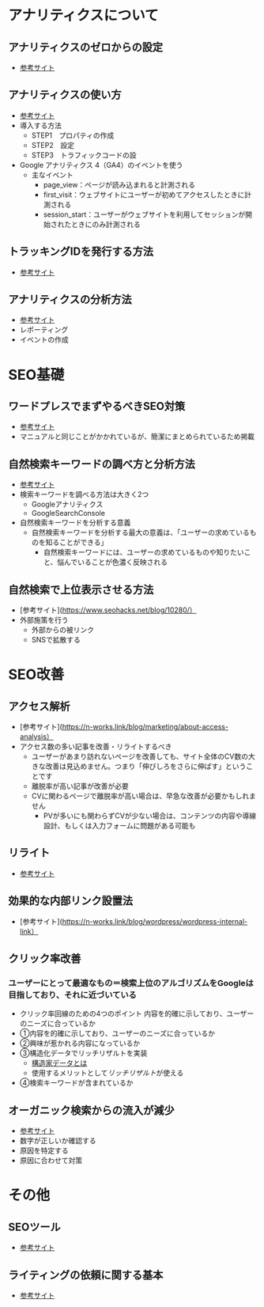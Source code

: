 # アナリティクスについて

## アナリティクスのゼロからの設定
- [参考サイト](https://www.seohacks.net/blog/10560/)

## アナリティクスの使い方
- [参考サイト](ttps://www.seohacks.net/blog/9985/)
- 導入する方法
    - STEP1　プロパティの作成
    - STEP2　設定
    - STEP3　トラフィックコードの設
- Google アナリティクス 4（GA4）のイベントを使う
    - 主なイベント
        - page_view：ページが読み込まれると計測される
        - first_visit：ウェブサイトにユーザーが初めてアクセスしたときに計測される
        - session_start：ユーザーがウェブサイトを利用してセッションが開始されたときにのみ計測される
## トラッキングIDを発行する方法
- [参考サイト](https://www.seohacks.net/blog/10545/)

## アナリティクスの分析方法
- [参考サイト](https://www.seohacks.net/blog/10573/)
- レポーティング
- イベントの作成

# SEO基礎
## ワードプレスでまずやるべきSEO対策
- [参考サイト](https://www.seohacks.net/blog/10438/)
 -  マニュアルと同じことがかかれているが、簡潔にまとめられているため掲載

## 自然検索キーワードの調べ方と分析方法
- [参考サイト](https://www.seohacks.net/blog/10282/)
- 検索キーワードを調べる方法は大きく2つ
    - Googleアナリティクス
    - GoogleSearchConsole
- 自然検索キーワードを分析する意義
    - 自然検索キーワードを分析する最大の意義は、「ユーザーの求めているものを知ることができる」
        - 自然検索キーワードには、ユーザーの求めているものや知りたいこと、悩んでいることが色濃く反映される

## 自然検索で上位表示させる方法
- [参考サイト](https://www.seohacks.net/blog/10280/）
- 外部施策を行う
    - 外部からの被リンク
    - SNSで拡散する

# SEO改善
## アクセス解析
- [参考サイト](https://n-works.link/blog/marketing/about-access-analysis）
- アクセス数の多い記事を改善・リライトするべき
    - ユーザーがあまり訪れないページを改善しても、サイト全体のCV数の大きな改善は見込めません。つまり「伸びしろをさらに伸ばす」ということです
    - 離脱率が高い記事が改善が必要
    - CVに関わるページで離脱率が高い場合は、早急な改善が必要かもしれません
        - PVが多いにも関わらずCVが少ない場合は、コンテンツの内容や導線設計、もしくは入力フォームに問題がある可能も

## リライト
- [参考サイト](https://www.seohacks.net/blog/8830/)

## 効果的な内部リンク設置法
- [参考サイト](https://n-works.link/blog/wordpress/wordpress-internal-link）

## クリック率改善
### ユーザーにとって最適なもの＝検索上位のアルゴリズムをGoogleは目指しており、それに近づいている
- クリック率回線のための4つのポイント
内容を的確に示しており、ユーザーのニーズに合っているか
- ①内容を的確に示しており、ユーザーのニーズに合っているか
- ②興味が惹かれる内容になっているか
- ③構造化データでリッチリザルトを実装
    -  [構造家データとは](https://www.seohacks.net/blog/1191/)
    - 使用するメリットとして*リッチリザルト*が使える
- ④検索キーワードが含まれているか

## オーガニック検索からの流入が減少
- [参考サイト](https://www.seohacks.net/blog/10239/)
- 数字が正しいか確認する
- 原因を特定する
- 原因に合わせて対策



# その他
## SEOツール
- [参考サイト](https://www.seohacks.net/blog/6886/)

## ライティングの依頼に関する基本
- [参考サイト](https://www.seohacks.net/blog/10184/)
